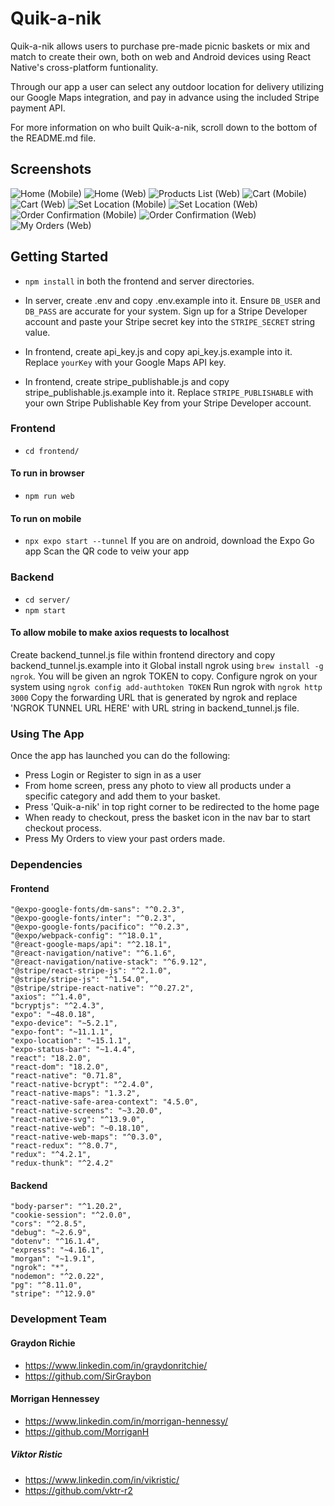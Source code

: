 # Quik-a-nik

Quik-a-nik allows users to purchase pre-made picnic baskets or mix and match to create their own, both on web and Android devices using React Native's cross-platform funtionality.

Through our app a user can select any outdoor location for delivery utilizing our Google Maps integration, and pay in advance using the included Stripe payment API.

For more information on who built Quik-a-nik, scroll down to the bottom of the README.md file.

## Screenshots

![Home (Mobile)](https://github.com/MorriganH/quik-a-nik/blob/readme/docs/Quik-a-nik%20Home%20(Mobile).png?raw=true)
![Home (Web)](https://github.com/MorriganH/quik-a-nik/blob/readme/docs/Quik-a-nik%20Home%20(Web).png?raw=true)
![Products List (Web)](https://github.com/MorriganH/quik-a-nik/blob/readme/docs/Quik-a-nik%20Products%20(Web).png?raw=true)
![Cart (Mobile)](https://github.com/MorriganH/quik-a-nik/blob/readme/docs/Quik-a-nik%20Cart%20(Mobile).png?raw=true)
![Cart (Web)](https://github.com/MorriganH/quik-a-nik/blob/readme/docs/Quik-a-nik%20Cart%20(Web).png?raw=true)
![Set Location (Mobile)](https://github.com/MorriganH/quik-a-nik/blob/readme/docs/Quik-a-nik%20Set%20Location%20(Mobile).png?raw=true)
![Set Location (Web)](https://github.com/MorriganH/quik-a-nik/blob/readme/docs/Quik-a-nik%20Set%20Location%20(Web).png?raw=true)
![Order Confirmation (Mobile)](https://github.com/MorriganH/quik-a-nik/blob/readme/docs/Quik-a-nik%20Order%20Confirmation%20(Mobile).png?raw=true)
![Order Confirmation (Web)](https://github.com/MorriganH/quik-a-nik/blob/readme/docs/Quik-a-nik%20Order%20Confirmation%20(Web).png?raw=true)
![My Orders (Web)](https://github.com/MorriganH/quik-a-nik/blob/readme/docs/Quik-a-nik%20My%20Orders%20(Web).png?raw=true)



## Getting Started

- `npm install` in both the frontend and server directories.

- In server, create .env and copy .env.example into it. Ensure `DB_USER` and `DB_PASS` are accurate for your system.  Sign up for a Stripe Developer account and paste your Stripe secret key into the `STRIPE_SECRET` string value.

- In frontend, create api_key.js and copy api_key.js.example into it. Replace `yourKey` with your Google Maps API key.
- In frontend, create stripe_publishable.js and copy stripe_publishable.js.example into it.  Replace `STRIPE_PUBLISHABLE` with your own Stripe Publishable Key from your Stripe Developer account.

### Frontend

- `cd frontend/`

#### To run in browser

- `npm run web`

#### To run on mobile

- `npx expo start --tunnel`
If you are on android, download the Expo Go app
Scan the QR code to veiw your app

### Backend

- `cd server/`
- `npm start`

#### To allow mobile to make axios requests to localhost

Create backend_tunnel.js file within frontend directory and copy backend_tunnel.js.example into it
Global install ngrok using `brew install -g ngrok`.  You will be given an ngrok TOKEN to copy.
Configure ngrok on your system using `ngrok config add-authtoken TOKEN`
Run ngrok with `ngrok http 3000`
Copy the forwarding URL that is generated by ngrok and replace 'NGROK TUNNEL URL HERE' with URL string in backend_tunnel.js file.



### Using The App
Once the app has launched you can do the following:

- Press Login or Register to sign in as a user
- From home screen, press any photo to view all products under a specific category and add them to your basket.
- Press 'Quik-a-nik' in top right corner to be redirected to the home page
- When ready to checkout, press the basket icon in the nav bar to start checkout process.
- Press My Orders to view your past orders made.


### Dependencies 

#### Frontend
    "@expo-google-fonts/dm-sans": "^0.2.3",
    "@expo-google-fonts/inter": "^0.2.3",
    "@expo-google-fonts/pacifico": "^0.2.3",
    "@expo/webpack-config": "^18.0.1",
    "@react-google-maps/api": "^2.18.1",
    "@react-navigation/native": "^6.1.6",
    "@react-navigation/native-stack": "^6.9.12",
    "@stripe/react-stripe-js": "^2.1.0",
    "@stripe/stripe-js": "^1.54.0",
    "@stripe/stripe-react-native": "^0.27.2",
    "axios": "^1.4.0",
    "bcryptjs": "^2.4.3",
    "expo": "~48.0.18",
    "expo-device": "~5.2.1",
    "expo-font": "~11.1.1",
    "expo-location": "~15.1.1",
    "expo-status-bar": "~1.4.4",
    "react": "18.2.0",
    "react-dom": "18.2.0",
    "react-native": "0.71.8",
    "react-native-bcrypt": "^2.4.0",
    "react-native-maps": "1.3.2",
    "react-native-safe-area-context": "4.5.0",
    "react-native-screens": "~3.20.0",
    "react-native-svg": "^13.9.0",
    "react-native-web": "~0.18.10",
    "react-native-web-maps": "^0.3.0",
    "react-redux": "^8.0.7",
    "redux": "^4.2.1",
    "redux-thunk": "^2.4.2"

#### Backend
    "body-parser": "^1.20.2",
    "cookie-session": "^2.0.0",
    "cors": "^2.8.5",
    "debug": "~2.6.9",
    "dotenv": "^16.1.4",
    "express": "~4.16.1",
    "morgan": "~1.9.1",
    "ngrok": "*",
    "nodemon": "^2.0.22",
    "pg": "^8.11.0",
    "stripe": "^12.9.0"


### Development Team

#### Graydon Richie
- https://www.linkedin.com/in/graydonritchie/
- https://github.com/SirGraybon

#### Morrigan Hennessey
- https://www.linkedin.com/in/morrigan-hennessy/
- https://github.com/MorriganH

##### Viktor Ristic
- https://www.linkedin.com/in/vikristic/
- https://github.com/vktr-r2


